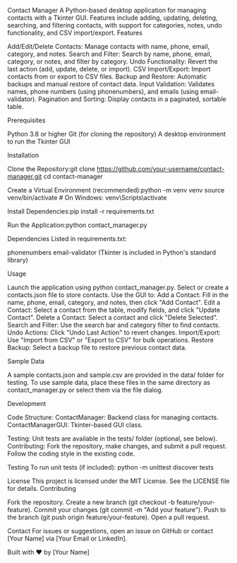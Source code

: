 Contact Manager
A Python-based desktop application for managing contacts with a Tkinter GUI. Features include adding, updating, deleting, searching, and filtering contacts, with support for categories, notes, undo functionality, and CSV import/export.
Features

Add/Edit/Delete Contacts: Manage contacts with name, phone, email, category, and notes.
Search and Filter: Search by name, phone, email, category, or notes, and filter by category.
Undo Functionality: Revert the last action (add, update, delete, or import).
CSV Import/Export: Import contacts from or export to CSV files.
Backup and Restore: Automatic backups and manual restore of contact data.
Input Validation: Validates names, phone numbers (using phonenumbers), and emails (using email-validator).
Pagination and Sorting: Display contacts in a paginated, sortable table.

Prerequisites

Python 3.8 or higher
Git (for cloning the repository)
A desktop environment to run the Tkinter GUI

Installation

Clone the Repository:git clone https://github.com/your-username/contact-manager.git
cd contact-manager


Create a Virtual Environment (recommended):python -m venv venv
source venv/bin/activate  # On Windows: venv\Scripts\activate


Install Dependencies:pip install -r requirements.txt


Run the Application:python contact_manager.py



Dependencies
Listed in requirements.txt:

phonenumbers
email-validator
(Tkinter is included in Python's standard library)

Usage

Launch the application using python contact_manager.py.
Select or create a contacts.json file to store contacts.
Use the GUI to:
Add a Contact: Fill in the name, phone, email, category, and notes, then click "Add Contact".
Edit a Contact: Select a contact from the table, modify fields, and click "Update Contact".
Delete a Contact: Select a contact and click "Delete Selected".
Search and Filter: Use the search bar and category filter to find contacts.
Undo Actions: Click "Undo Last Action" to revert changes.
Import/Export: Use "Import from CSV" or "Export to CSV" for bulk operations.
Restore Backup: Select a backup file to restore previous contact data.



Sample Data

A sample contacts.json and sample.csv are provided in the data/ folder for testing.
To use sample data, place these files in the same directory as contact_manager.py or select them via the file dialog.

Development

Code Structure:
ContactManager: Backend class for managing contacts.
ContactManagerGUI: Tkinter-based GUI class.


Testing: Unit tests are available in the tests/ folder (optional, see below).
Contributing: Fork the repository, make changes, and submit a pull request. Follow the coding style in the existing code.

Testing
To run unit tests (if included):
python -m unittest discover tests

License
This project is licensed under the MIT License. See the LICENSE file for details.
Contributing

Fork the repository.
Create a new branch (git checkout -b feature/your-feature).
Commit your changes (git commit -m "Add your feature").
Push to the branch (git push origin feature/your-feature).
Open a pull request.

Contact
For issues or suggestions, open an issue on GitHub or contact [Your Name] via [Your Email or LinkedIn].

Built with ❤️ by [Your Name]
